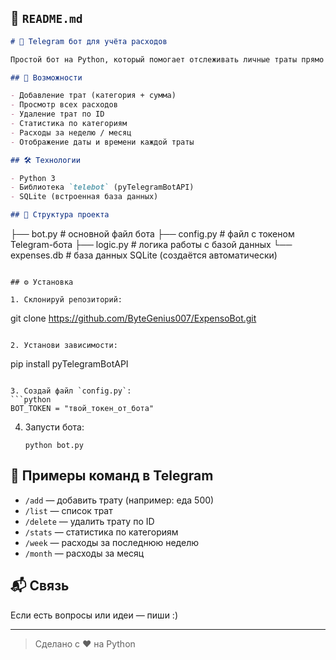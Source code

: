 

## 📝 `README.md`

```markdown
# 🤖 Telegram бот для учёта расходов

Простой бот на Python, который помогает отслеживать личные траты прямо в Telegram. Сохраняет расходы в базу данных SQLite, показывает статистику, расходы по дням, неделе и месяцу.

## 🚀 Возможности

- Добавление трат (категория + сумма)
- Просмотр всех расходов
- Удаление трат по ID
- Статистика по категориям
- Расходы за неделю / месяц
- Отображение даты и времени каждой траты

## 🛠️ Технологии

- Python 3
- Библиотека `telebot` (pyTelegramBotAPI)
- SQLite (встроенная база данных)

## 📂 Структура проекта

```
├── bot.py            # основной файл бота
├── config.py         # файл с токеном Telegram-бота
├── logic.py          # логика работы с базой данных
└── expenses.db       # база данных SQLite (создаётся автоматически)
```

## ⚙️ Установка

1. Склонируй репозиторий:
   ```
   git clone https://github.com/ByteGenius007/ExpensoBot.git
   ```

2. Установи зависимости:
   ```
   pip install pyTelegramBotAPI
   ```

3. Создай файл `config.py`:
   ```python
   BOT_TOKEN = "твой_токен_от_бота"
   ```

4. Запусти бота:
   ```
   python bot.py
   ```

## 📌 Примеры команд в Telegram

- `/add` — добавить трату (например: еда 500)
- `/list` — список трат
- `/delete` — удалить трату по ID
- `/stats` — статистика по категориям
- `/week` — расходы за последнюю неделю
- `/month` — расходы за месяц

## 📬 Связь

Если есть вопросы или идеи — пиши :)

---

> Сделано с ❤️ на Python
